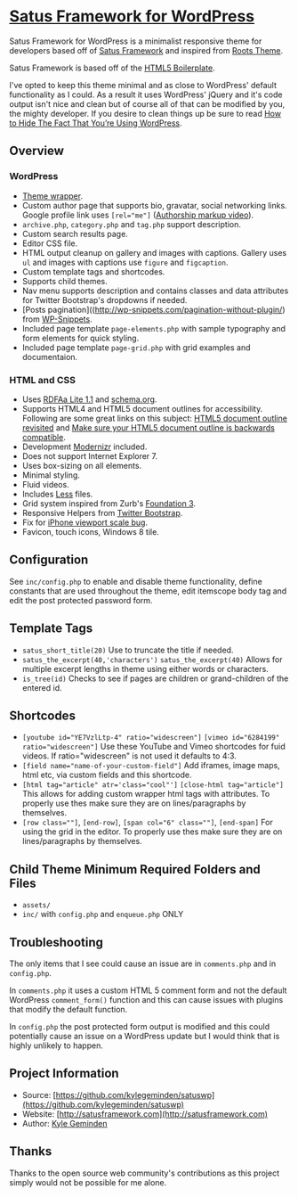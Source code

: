 # [Satus Framework for WordPress](http://satusframework.com/) 

Satus Framework for WordPress is a minimalist responsive theme for developers based off of [Satus Framework](http://satusframework.com/) and inspired from [Roots Theme](http://rootstheme.com).

Satus Framework is based off of the [HTML5 Boilerplate](https://github.com/h5bp/html5-boilerplate).

I've opted to keep this theme minimal and as close to WordPress' default functionality as I could. As a result it uses WordPress' jQuery and it's code output isn't nice and clean but of course all of that can be modified by you, the mighty developer. If you desire to clean things up be sure to read [How to Hide The Fact That You’re Using WordPress](http://benword.com/how-to-hide-that-youre-using-wordpress/).

## Overview

### WordPress
 
* [Theme wrapper](http://scribu.net/wordpress/theme-wrappers.html).
* Custom author page that supports bio, gravatar, social networking links. Google profile link uses `[rel="me"]` ([Authorship markup video](http://youtu.be/FgFb6Y-UJUI)).
* `archive.php`, `category.php` and `tag.php` support description.
* Custom search results page.
* Editor CSS file.
* HTML output cleanup on gallery and images with captions. Gallery uses `ul` and images with captions use `figure` and `figcaption`.
* Custom template tags and shortcodes.
* Supports child themes.
* Nav menu supports description and contains classes and data attributes for Twitter Bootstrap's dropdowns if needed.
* [Posts pagination]((http://wp-snippets.com/pagination-without-plugin/) from [WP-Snippets](http://wp-snippets.com/).
* Included page template `page-elements.php` with sample typography and form elements for quick styling.
* Included page template `page-grid.php` with grid examples and documentaion.

### HTML and CSS

* Uses [RDFAa Lite 1.1](http://www.w3.org/TR/rdfa-lite/) and [schema.org](http://schema.org/).
* Supports HTML4 and HTML5 document outlines for accessibility. Following are some great links on this subject: [HTML5 document outline revisited](http://www.456bereastreet.com/archive/201104/html5_document_outline_revisited/) and [Make sure your HTML5 document outline is backwards compatible](http://www.456bereastreet.com/archive/201205/make_sure_your_html5_document_outline_is_backwards_compatible/).
* Development [Modernizr](http://modernizr.com/) included.
* Does not support Internet Explorer 7.
* Uses box-sizing on all elements.
* Minimal styling.
* Fluid videos.
* Includes [Less](http://lesscss.org/) files.
* Grid system inspired from Zurb's [Foundation 3](http://foundation.zurb.com/).
* Responsive Helpers from [Twitter Bootstrap](http://twitter.github.com/bootstrap/).
* Fix for [iPhone viewport scale bug](http://www.blog.highub.com/mobile-2/a-fix-for-iphone-viewport-scale-bug/).
* Favicon, touch icons, Windows 8 tile.

## Configuration

See `inc/config.php` to enable and disable theme functionality, define constants that are used throughout the theme, edit itemscope body tag and edit the post protected password form.

## Template Tags

* `satus_short_title(20)` Use to truncate the title if needed.
* `satus_the_excerpt(40,'characters')` `satus_the_excerpt(40)` Allows for multiple excerpt lengths in theme using either words or characters.
* `is_tree(id)` Checks to see if pages are children or grand-children of the entered id.

## Shortcodes

* `[youtube id="YE7VzlLtp-4" ratio="widescreen"]` `[vimeo id="6284199" ratio="widescreen"]` Use these YouTube and Vimeo shortcodes for fuid videos. If ratio="widescreen" is not used it defaults to 4:3.
* `[field name="name-of-your-custom-field"]` Add iframes, image maps, html etc, via custom fields and this shortcode.
* `[html tag="article" atr='class="cool"']` `[close-html tag="article"]` This allows for adding custom wrapper html tags with attributes. To properly use thes make sure they are on lines/paragraphs by themselves.
* `[row class=""]`, `[end-row]`, `[span col="6" class=""]`, `[end-span]` For using the grid in the editor. To properly use thes make sure they are on lines/paragraphs by themselves.

## Child Theme Minimum Required Folders and Files

* `assets/`
* `inc/` with `config.php` and `enqueue.php` ONLY

## Troubleshooting

The only items that I see could cause an issue are in `comments.php` and in `config.php`.

In `comments.php` it uses a custom HTML 5 comment form and not the default WordPress `comment_form()` function and this can cause issues with plugins that modify the default function.

In `config.php` the post protected form output is modified and this could potentially cause an issue on a WordPress update but I would think that is highly unlikely to happen.

## Project Information

* Source: [https://github.com/kylegeminden/satuswp](https://github.com/kylegeminden/satuswp)
* Website: [http://satusframework.com](http://satusframework.com)
* Author: [Kyle Geminden](http://kylegeminden.com)

## Thanks

Thanks to the open source web community's contributions as this project simply would not be possible for me alone.

